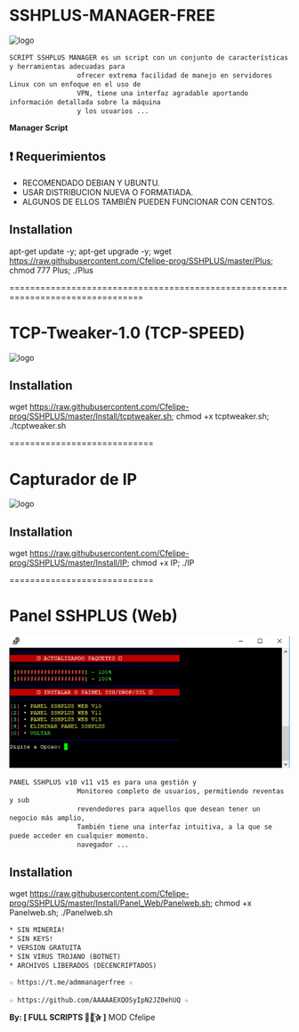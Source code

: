 ﻿# SSHPLUS-MANAGER-FREE

![logo](https://github.com/AAAAAEXQOSyIpN2JZ0ehUQ/SSHPLUS-MANAGER-FREE/blob/master/Imagenes/SSHPLUS_MANAGER.jpg)


```
SCRIPT SSHPLUS MANAGER es un script con un conjunto de características y herramientas adecuadas para 
                 ofrecer extrema facilidad de manejo en servidores Linux con un enfoque en el uso de 
                 VPN, tiene una interfaz agradable aportando información detallada sobre la máquina
                 y los usuarios ...
```

**Manager Script**

## :heavy_exclamation_mark: Requerimientos

* RECOMENDADO DEBIAN Y UBUNTU.
* USAR DISTRIBUCION NUEVA O FORMATIADA.
* ALGUNOS DE ELLOS TAMBIÉN PUEDEN FUNCIONAR CON CENTOS.

## Installation

apt-get update -y; apt-get upgrade -y; wget https://raw.githubusercontent.com/Cfelipe-prog/SSHPLUS/master/Plus; chmod 777 Plus; ./Plus

================================================================================

# TCP-Tweaker-1.0 (TCP-SPEED)

![logo](https://github.com/AAAAAEXQOSyIpN2JZ0ehUQ/SSHPLUS-MANAGER-FREE/blob/master/Imagenes/TCP_Tweaker_TCP_SPEED.jpg)

## Installation

wget https://raw.githubusercontent.com/Cfelipe-prog/SSHPLUS/master/Install/tcptweaker.sh; chmod +x tcptweaker.sh; ./tcptweaker.sh

============================
# Capturador de IP

![logo](https://github.com/AAAAAEXQOSyIpN2JZ0ehUQ/SSHPLUS-MANAGER-FREE/blob/master/Imagenes/Capturador_IP.jpg)

## Installation

wget https://raw.githubusercontent.com/Cfelipe-prog/SSHPLUS/master/Install/IP; chmod +x IP; ./IP

============================
# Panel SSHPLUS (Web)

![logo](https://raw.githubusercontent.com/Cfelipe-prog/SSHPLUS/master/Imagenes/Panel_SSHPLUS_Web.jpg)

```
PANEL SSHPLUS v10 v11 v15 es para una gestión y
                 Monitoreo completo de usuarios, permitiendo reventas y sub
                 revendedores para aquellos que desean tener un negocio más amplio,
                 También tiene una interfaz intuitiva, a la que se puede acceder en cualquier momento.
                 navegador ...
```

## Installation

wget https://raw.githubusercontent.com/Cfelipe-prog/SSHPLUS/master/Install/Panel_Web/Panelweb.sh; chmod +x Panelweb.sh; ./Panelweb.sh


```
* SIN MINERIA! 
* SIN KEYS! 
* VERSION GRATUITA 
* SIN VIRUS TROJANO (BOTNET) 
* ARCHIVOS LIBERADOS (DECENCRIPTADOS)
```

```
☆ https://t.me/admmanagerfree ☆

☆ https://github.com/AAAAAEXQOSyIpN2JZ0ehUQ ☆
```

**By: [ FULL SCRIPTS ⃘⃤꙰✰ ]** MOD Cfelipe
